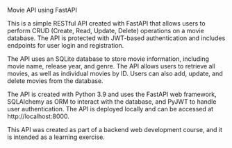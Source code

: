 Movie API using FastAPI

This is a simple RESTful API created with FastAPI that allows users to perform CRUD (Create, Read, Update, Delete) operations on a movie database. The API is protected with JWT-based authentication and includes endpoints for user login and registration.

The API uses an SQLite database to store movie information, including movie name, release year, and genre. The API allows users to retrieve all movies, as well as individual movies by ID. Users can also add, update, and delete movies from the database.

The API is created with Python 3.9 and uses the FastAPI web framework, SQLAlchemy as ORM to interact with the database, and PyJWT to handle user authentication. The API is deployed locally and can be accessed at http://localhost:8000.

This API was created as part of a backend web development course, and it is intended as a learning exercise.